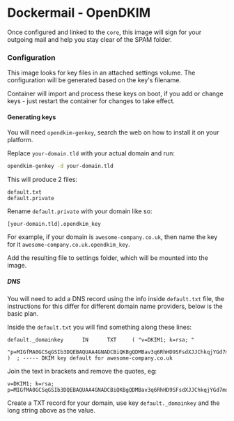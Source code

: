 Dockermail - OpenDKIM
===
Once configured and linked to the `core`, this image will sign for your outgoing mail and help you stay clear of the SPAM folder.

### Configuration
This image looks for key files in an attached settings volume. The configuration will be generated based on the key's filename.

Container will import and process these keys on boot, if you add or change keys - just restart the container for changes to take effect.

#### Generating keys
You will need `opendkim-genkey`, search the web on how to install it on your platform.

Replace `your-domain.tld` with your actual domain and run:
```bash
opendkim-genkey -d your-domain.tld
```
This will produce 2 files:
```
default.txt
default.private
```
Rename `default.private` with your domain like so:
```
[your-domain.tld].opendkim_key
```
For example, if your domain is `awesome-company.co.uk`, then name the key for it `awesome-company.co.uk.opendkim_key`.

Add the resulting file to settings folder, which will be mounted into the image.

##### DNS

You will need to add a DNS record using the info inside `default.txt` file, the instructions for this differ for different domain name providers, below is the basic plan.

Inside the `default.txt` you will find something along these lines:
```
default._domainkey      IN      TXT     ( "v=DKIM1; k=rsa; "
          "p=MIGfMA0GCSqGSIb3DQEBAQUAA4GNADCBiQKBgQDMBav3q6RhHD9SFsdXJJChkqjYGd7mdggf/0eF1XEq/lnvhk1ArH+cOlwuWki0PLs1xY2sIIPKIyxXEavc1qeygz6sH8RrKPKruywVCOvzzrk68inAZDf+rdMvWKnI5JrnYSgNxPWbDBRQ6+GTj65WbWKWmFS4iMHrJ4SlNbvbSQIDAQAB" )  ; ----- DKIM key default for awesome-company.co.uk
```
Join the text in brackets and remove the quotes, eg:
```
v=DKIM1; k=rsa; p=MIGfMA0GCSqGSIb3DQEBAQUAA4GNADCBiQKBgQDMBav3q6RhHD9SFsdXJJChkqjYGd7mdggf/0eF1XEq/lnvhk1ArH+cOlwuWki0PLs1xY2sIIPKIyxXEavc1qeygz6sH8RrKPKruywVCOvzzrk68inAZDf+rdMvWKnI5JrnYSgNxPWbDBRQ6+GTj65WbWKWmFS4iMHrJ4SlNbvbSQIDAQAB
```
Create a TXT record for your domain, use key `default._domainkey` and the long string above as the value.
